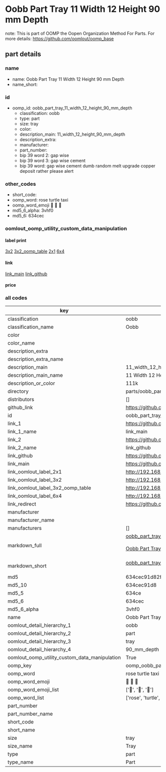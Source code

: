 # Oobb Part Tray 11 Width 12 Height 90 mm Depth  

note: This is part of OOMP the Oopen Organization Method For Parts. For more details: https://github.com/oomlout/oomp_base

##  part details
  







### name
* name: Oobb Part Tray 11 Width 12 Height 90 mm Depth
* name_short: 
### id
* oomp_id: oobb_part_tray_11_width_12_height_90_mm_depth
  * classification: oobb
  * type: part
  * size: tray
  * color: 
  * description_main: 11_width_12_height_90_mm_depth
  * description_extra: 
  * manufacturer: 
  * part_number: 
  * bip 39 word 2: gap wise
  * bip 39 word 3: gap wise cement
  * bip 39 word: gap wise cement dumb random melt upgrade copper deposit rather please alert

### other_codes
* short_code: 
* oomp_word: rose turtle taxi
* oomp_word_emoji :rose: :turtle: :taxi:
* md5_6_alpha: 3vhf0
* md5_6: 634cec






### oomlout_oomp_utility_custom_data_manipulation
#### label print
[3x2](http://192.168.1.245:1112/?label=oomp%203vhf0)
[3x2_oomp_table](http://192.168.1.108:1112/?label=oomp%203vhf0)
[2x1](http://192.168.1.242:1112/?label=oomp%203vhf0)
[6x4](http://192.168.1.55:1112/?label=oomp%203vhf0)    

#### link

[link_main](https://github.com/oomlout/oomlout_oomp_version_1_messy/tree/main/parts/oobb_part_tray_11_width_12_height_90_mm_depth) [link_github](https://github.com/oomlout/oomlout_oomp_version_1_messy/tree/main/parts/oobb_part_tray_11_width_12_height_90_mm_depth)                             

#### price







### all codes 
| key | value |  
| --- | --- |  
| classification | oobb |  
| classification_name | Oobb |  
| color |  |  
| color_name |  |  
| description_extra |  |  
| description_extra_name |  |  
| description_main | 11_width_12_height_90_mm_depth |  
| description_main_name | 11 Width 12 Height 90 mm Depth |  
| description_or_color | 111k |  
| directory | parts/oobb_part_tray_11_width_12_height_90_mm_depth |  
| distributors | [] |  
| github_link | https://github.com/oomlout/oomlout_oomp_part_src/tree/main/parts/oobb_part_tray_11_width_12_height_90_mm_depth |  
| id | oobb_part_tray_11_width_12_height_90_mm_depth |  
| link_1 | https://github.com/oomlout/oomlout_oomp_version_1_messy/tree/main/parts/oobb_part_tray_11_width_12_height_90_mm_depth |  
| link_1_name | link_main |  
| link_2 | https://github.com/oomlout/oomlout_oomp_version_1_messy/tree/main/parts/oobb_part_tray_11_width_12_height_90_mm_depth |  
| link_2_name | link_github |  
| link_github | https://github.com/oomlout/oomlout_oomp_version_1_messy/tree/main/parts/oobb_part_tray_11_width_12_height_90_mm_depth |  
| link_main | https://github.com/oomlout/oomlout_oomp_version_1_messy/tree/main/parts/oobb_part_tray_11_width_12_height_90_mm_depth |  
| link_oomlout_label_2x1 | http://192.168.1.242:1112/?label=oomp%203vhf0 |  
| link_oomlout_label_3x2 | http://192.168.1.245:1112/?label=oomp%203vhf0 |  
| link_oomlout_label_3x2_oomp_table | http://192.168.1.108:1112/?label=oomp%203vhf0 |  
| link_oomlout_label_6x4 | http://192.168.1.55:1112/?label=oomp%203vhf0 |  
| link_redirect | https://github.com/oomlout/oomlout_oomp_version_1_messy/tree/main/parts/oobb_part_tray_11_width_12_height_90_mm_depth |  
| manufacturer |  |  
| manufacturer_name |  |  
| manufacturers | [] |  
| markdown_full | [oobb_part_tray_11_width_12_height_90_mm_depth](none)<br>[](none)<br>[Oobb Part Tray 11 Width 12 Height 90 Mm Depth](none)<br><br> |  
| markdown_short | [oobb_part_tray_11_width_12_height_90_mm_depth](none)<br><br> |  
| md5 | 634cec91d82ffdd62ad8d43e4a7f1afa |  
| md5_10 | 634cec91d8 |  
| md5_5 | 634ce |  
| md5_6 | 634cec |  
| md5_6_alpha | 3vhf0 |  
| name | Oobb Part Tray 11 Width 12 Height 90 mm Depth |  
| oomlout_detail_hierarchy_1 | oobb |  
| oomlout_detail_hierarchy_2 | part |  
| oomlout_detail_hierarchy_3 | tray |  
| oomlout_detail_hierarchy_4 | 90_mm_depth |  
| oomlout_oomp_utility_custom_data_manipulation | True |  
| oomp_key | oomp_oobb_part_tray_11_width_12_height_90_mm_depth |  
| oomp_word | rose turtle taxi |  
| oomp_word_emoji | :rose: :turtle: :taxi: |  
| oomp_word_emoji_list | [':rose:', ':turtle:', ':taxi:'] |  
| oomp_word_list | ['rose', 'turtle', 'taxi'] |  
| part_number |  |  
| part_number_name |  |  
| short_code |  |  
| short_name |  |  
| size | tray |  
| size_name | Tray |  
| type | part |  
| type_name | Part |  
